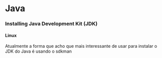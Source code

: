 # Java 

### Installing Java Development Kit (JDK)
#### Linux
Atualmente a forma que acho que mais interessante 
de usar para instalar o JDK do Java é usando o 
sdkman